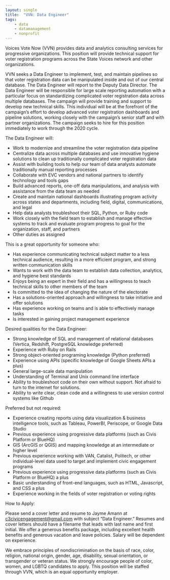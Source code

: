 ```yaml
---
layout: single
title:  "VVN: Data Engineer"
tags: 
    - data
    - datamanagement
    - nonprofit
---
```



Voices Vote Now (VVN) provides data and analytics consulting services for progressive organizations. This position will provide technical support for voter registration programs across the State Voices network and other organizations.

VVN seeks a Data Engineer to implement, test, and maintain pipelines so that voter registration data can be manipulated inside and out of our central database. The Data Engineer will report to the Deputy Data Director. The Data Engineer will be responsible for large scale reporting automation with a particular focus on standardizing complicated voter registration data across multiple databases. The campaign will provide training and support to develop new technical skills. This individual will be at the forefront of the campaign’s effort to develop advanced voter registration dashboards and pipeline solutions, working closely with the campaign’s senior staff and with partner organizations. The campaign seeks to hire for this position immediately to work through the 2020 cycle.


The Data Engineer will:
* Work to modernize and streamline the voter registration data pipeline
* Centralize data across multiple databases and use innovative hygiene solutions to clean up traditionally complicated voter registration data
* Assist with building tools to help our team of data analysts automate traditionally manual reporting processes
* Collaborate with EVC vendors and national partners to identify technology and tools gaps
* Build advanced reports, one-off data manipulations, and analysis with assistance from the data team as needed
* Create and maintain national dashboards illustrating program activity across states and departments, including field, digital, communications, and legal
* Help data analysts troubleshoot their SQL, Python, or Ruby code
* Work closely with the field team to establish and manage effective systems to track and evaluate program progress to goal for the organization, staff, and partners
* Other duties as assigned
 

This is a great opportunity for someone who:
* Has experience communicating technical subject matter to a less technical audience, resulting in a more efficient program, and strong written communication skills
* Wants to work with the data team to establish data collection, analytics, and hygiene best standards
* Enjoys being an expert in their field and has a willingness to teach technical skills to other members of the team
* Is committed to the idea of changing the nature of the electorate
* Has a solutions-oriented approach and willingness to take initiative and offer solutions
* Has experience working on teams and is able to effectively manage tasks
* Is interested in gaining project management experience


Desired qualities for the Data Engineer:
* Strong knowledge of SQL and management of relational databases (Vertica, Redshift, PostgreSQL knowledge preferred)
* Experience with Ruby on Rails
* Strong object-oriented programing knowledge (Python preferred)
* Experience using APIs (specific knowledge of Google Sheets APIs a plus)
* General large-scale data manipulation
* Understanding of Terminal and Unix command line interface
* Ability to troubleshoot code on their own without support. Not afraid to turn to the internet for solutions.
* Ability to write clear, clean code and a willingness to use version control systems like Github


Preferred but not required:
* Experience creating reports using data visualization & business intelligence tools, such as Tableau, PowerBI, Periscope, or Google Data Studio
* Previous experience using progressive data platforms (such as Civis Platform or BlueHQ)
* GIS (ArcGIS or QGIS) and mapping knowledge at an intermediate or higher level
* Previous experience working with VAN, Catalist, Politech, or other individual-level data used to target and implement civic engagement programs
* Previous experience using progressive data platforms (such as Civis Platform or BlueHQ) a plus
* Basic understanding of front-end languages, such as HTML, Javascript, and CSS a plus
* Experience working in the fields of voter registration or voting rights


How to Apply:

Please send a cover letter and resume to Jayme Amann at c3civicengagement@gmail.com with subject “Data Engineer.” Resumes and cover letters should have a filename that leads with last name and first initial. We offer a generous benefits package, including excellent health benefits and generous vacation and leave policies. Salary will be dependent on experience.


We embrace principles of nondiscrimination on the basis of race, color, religion, national origin, gender, age, disability, sexual orientation, or transgender or veteran status. We strongly encourage people of color, women, and LGBTQ candidates to apply. This position will be staffed through VVN, which is an equal opportunity employer.
